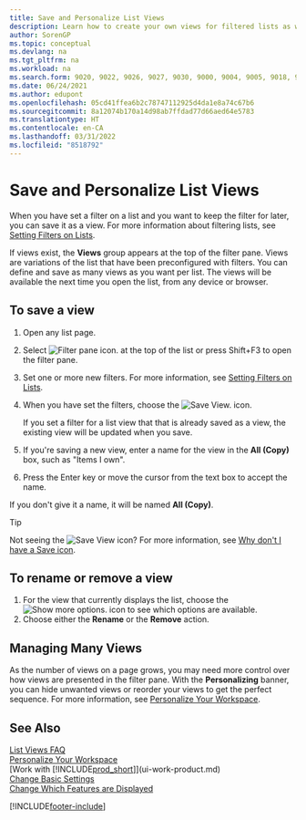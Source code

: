```yaml
---
title: Save and Personalize List Views
description: Learn how to create your own views for filtered lists as well as how to save, rename and manage those Views.
author: SorenGP
ms.topic: conceptual
ms.devlang: na
ms.tgt_pltfrm: na
ms.workload: na
ms.search.form: 9020, 9022, 9026, 9027, 9030, 9000, 9004, 9005, 9018, 9006, 9007, 9010, 9016, 9017
ms.date: 06/24/2021
ms.author: edupont
ms.openlocfilehash: 05cd41ffea6b2c78747112925d4da1e8a74c67b6
ms.sourcegitcommit: 8a12074b170a14d98ab7ffdad77d66aed64e5783
ms.translationtype: HT
ms.contentlocale: en-CA
ms.lasthandoff: 03/31/2022
ms.locfileid: "8518792"
---
```

# <a name="save-and-personalize-list-views"></a>Save and Personalize List Views
When you have set a filter on a list and you want to keep the filter for later, you can save it as a view. For more information about filtering lists, see [Setting Filters on Lists](ui-enter-criteria-filters.md#setting-filters-on-lists).

If views exist, the **Views** group appears at the top of the filter pane. Views are variations of the list that have been preconfigured with filters. You can define and save as many views as you want per list. The views will be available the next time you open the list, from any device or browser.

## <a name="to-save-a-view"></a>To save a view
1. Open any list page.
2. Select ![Filter pane icon.](media/open-filter-pane-icon.png "Filter pane icon") at the top of the list or press Shift+F3 to open the filter pane.
3. Set one or more new filters. For more information, see [Setting Filters on Lists](ui-enter-criteria-filters.md#setting-filters-on-lists).
4. When you have set the filters, choose the ![Save View.](media/save_view_icon.png "Save View") icon.

    If you set a filter for a list view that that is already saved as a view, the existing view will be updated when you save.
5. If you're saving a new view, enter a name for the view in the **All (Copy)** box, such as "Items I own".
6. Press the Enter key or move the cursor from the text box to accept the name.

If you don't give it a name, it will be named **All (Copy)**.

> [!TIP]
> Not seeing the ![Save View](media/save_view_icon.png "Save View") icon? For more information, see [Why don't I have a Save icon](/dynamics365/business-central/ui-views-faq#save).

## <a name="to-rename-or-remove-a-view"></a>To rename or remove a view
1. For the view that currently displays the list, choose the ![Show more options.](media/show-more-options-icon.png "Show more options") icon to see which options are available.
2. Choose either the **Rename** or the **Remove** action.

## <a name="managing-many-views"></a>Managing Many Views
As the number of views on a page grows, you may need more control over how views are presented in the filter pane. With the **Personalizing** banner, you can hide unwanted views or reorder your views to get the perfect sequence. For more information, see [Personalize Your Workspace](ui-personalization-user.md).

## <a name="see-also"></a>See Also
[List Views FAQ](ui-views-faq.yml)  
[Personalize Your Workspace](ui-personalization-user.md)    
[Work with [!INCLUDE[prod_short](includes/prod_short.md)]](ui-work-product.md)    
[Change Basic Settings](ui-change-basic-settings.md)  
[Change Which Features are Displayed](ui-experiences.md)  


[!INCLUDE[footer-include](includes/footer-banner.md)]